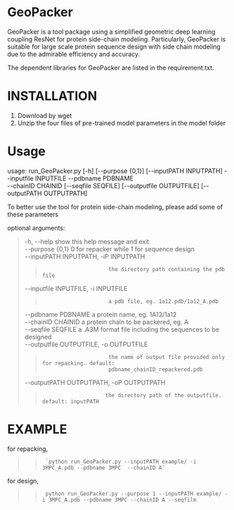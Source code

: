 # GeoPacker
GeoPacker is a tool package using a simplified geometric deep learning coupling ResNet for protein side-chain modeling. Particularly, GeoPacker is suitable for large scale protein sequence design with side chain modeling due to the admirable efficiency and accuracy.

The dependent libraries for GeoPacker are listed in the requirement.txt.

INSTALLATION
======================
1. Download by wget 
2. Unzip the four files of pre-trained model parameters in the model folder


Usage
======================
usage: run_GeoPacker.py [-h] [--purpose {0,1}] [--inputPATH INPUTPATH] --inputfile INPUTFILE --pdbname PDBNAME  
                        --chainID CHAINID [--seqfile SEQFILE] [--outputfile OUTPUTFILE] [--outputPATH OUTPUTPATH]  

To better use the tool for protein side-chain modeling, please add some of these parameters  

optional arguments:  
>    -h, --help            show this help message and exit  
>    --purpose {0,1}       0 for repacker while 1 for sequence design    
>    --inputPATH INPUTPATH, -iP INPUTPATH    
>>                          the directory path containing the pdb file  
>    --inputfile INPUTFILE, -i INPUTFILE  
>>                          a pdb file, eg. 1a12.pdb/1a12_A.pdb  
>    --pdbname PDBNAME     a protein name, eg. 1A12/1a12  
>    --chainID CHAINID     a protein chain to be packered, eg. A  
>    --seqfile SEQFILE     a .A3M format file including the sequences to be designed  
>    --outputfile OUTPUTFILE, -o OUTPUTFILE  
>>                          the name of output file provided only for repacking. default:  
>>                          pdbname_chainID_repackered.pdb  
>    --outputPATH OUTPUTPATH, -oP OUTPUTPATH  
>>                         the directory path of the outputfile. default: inputPATH  


EXAMPLE
=====================
for repacking,  
>>      `python run_GeoPacker.py --inputPATH example/ -i 3MPC_A.pdb --pdbname 3MPC  --chainID A`   


for design,  
>>      python run_GeoPacker.py --purpose 1 --inputPATH example/ -i 3MPC_A.pdb --pdbname 3MPC --chainID A --seqfile  





